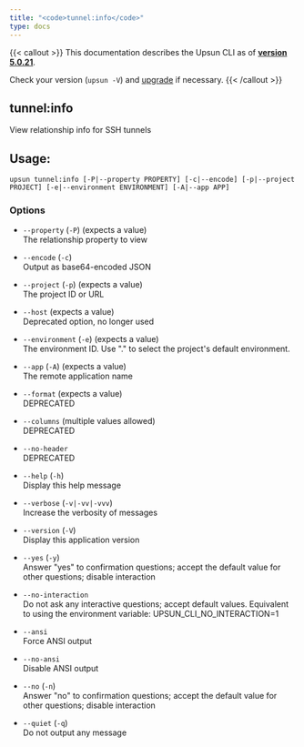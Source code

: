 ```yaml
---
title: "<code>tunnel:info</code>"
type: docs
---
```


{{< callout >}}
  This documentation describes the Upsun CLI as of **[version 5.0.21](https://github.com/platformsh/cli/releases/tag/5.0.21)**.
  
  Check your version (`upsun -V`) and [upgrade](/cli/#upgrade-the-cli) if necessary.
{{< /callout >}}

tunnel:info
-----------
View relationship info for SSH tunnels

## Usage:

```
upsun tunnel:info [-P|--property PROPERTY] [-c|--encode] [-p|--project PROJECT] [-e|--environment ENVIRONMENT] [-A|--app APP]
```

### Options

* `--property` (`-P`) (expects a value)  
  The relationship property to view

* `--encode` (`-c`)  
  Output as base64-encoded JSON

* `--project` (`-p`) (expects a value)  
  The project ID or URL

* `--host` (expects a value)  
  Deprecated option, no longer used

* `--environment` (`-e`) (expects a value)  
  The environment ID. Use "." to select the project's default environment.

* `--app` (`-A`) (expects a value)  
  The remote application name

* `--format` (expects a value)  
  DEPRECATED

* `--columns` (multiple values allowed)  
  DEPRECATED

* `--no-header`  
  DEPRECATED

* `--help` (`-h`)  
  Display this help message

* `--verbose` (`-v|-vv|-vvv`)  
  Increase the verbosity of messages

* `--version` (`-V`)  
  Display this application version

* `--yes` (`-y`)  
  Answer "yes" to confirmation questions; accept the default value for other questions; disable interaction

* `--no-interaction`  
  Do not ask any interactive questions; accept default values. Equivalent to using the environment variable: UPSUN_CLI_NO_INTERACTION=1

* `--ansi`  
  Force ANSI output

* `--no-ansi`  
  Disable ANSI output

* `--no` (`-n`)  
  Answer "no" to confirmation questions; accept the default value for other questions; disable interaction

* `--quiet` (`-q`)  
  Do not output any message


